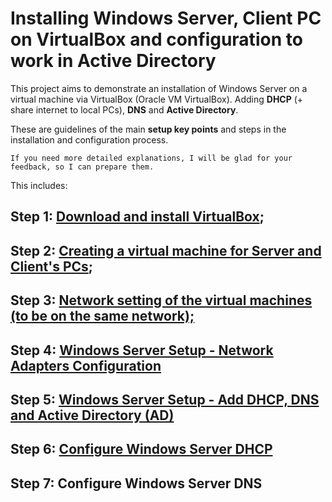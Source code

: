 # Installing Windows Server, Client PC on VirtualBox and configuration to work in Active Directory

This project aims to demonstrate an installation of Windows Server on a virtual machine via VirtualBox (Oracle VM VirtualBox). Adding **DHCP** (+ share internet to local PCs), **DNS** and **Active Directory**.

These are guidelines of the main **setup key points** and steps in the installation and configuration process.


`If you need more detailed explanations, I will be glad for your feedback, so I can prepare them.`




This includes:

## Step 1: [Download and install VirtualBox](https://github.com/tbachvarova/Installing-Windows-Server-on-VirtualBox/blob/main/step_01.md);
## Step 2: [Creating a virtual machine for Server and Client's PCs](https://github.com/tbachvarova/Installing-Windows-Server-on-VirtualBox/blob/main/step_02.md);
## Step 3: [Network setting of the virtual machines (to be on the same network);](https://github.com/tbachvarova/Installing-Windows-Server-on-VirtualBox/blob/main/virtualboxWindowsServerAndPCInSameNetwork.md)
## Step 4: [Windows Server Setup - Network Adapters Configuration](https://github.com/tbachvarova/Installing-Windows-Server-on-VirtualBox/blob/main/winServerNetworkAdaptConf.md)

## Step 5: [Windows Server Setup - Add DHCP, DNS and Active Directory (AD)](https://github.com/tbachvarova/Installing-Windows-Server-on-VirtualBox/blob/main/add_dhcp_dns_ad.md)

## Step 6: [Configure Windows Server DHCP](https://github.com/tbachvarova/Installing-Windows-Server-on-VirtualBox/blob/main/winServerDhcp.md)

## Step 7: Configure Windows Server DNS
